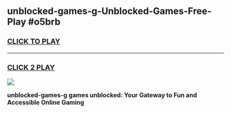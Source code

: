 
## unblocked-games-g-Unblocked-Games-Free-Play #o5brb
<h3>
<a href="https://us.freeplayer.one?title=unblocked-games-g&ref=9M">CLICK TO PLAY</a></h3>
<hr>

<h3>
<a href="https://us.freeplayer.one?title=unblocked-games-g&ref=9M">CLICK 2 PLAY</a>
  
</h3>

<a href="https://us.freeplayer.one?title=unblocked-games-g&ref=9M"><img src="https://clearcache.store/games.png"></a>


**unblocked-games-g games unblocked: Your Gateway to Fun and Accessible Online Gaming**
